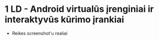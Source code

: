 # 1 LD - Android virtualūs įrenginiai ir interaktyvūs kūrimo įrankiai

- Reikes screenshot'u realiai